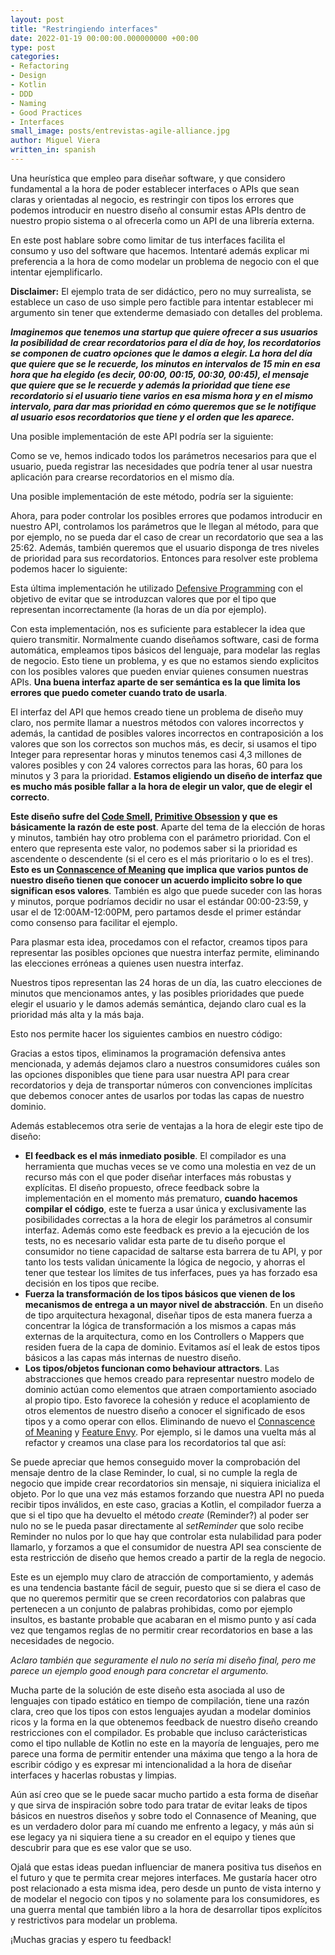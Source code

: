 ```yaml
---
layout: post
title: "Restringiendo interfaces"
date: 2022-01-19 00:00:00.000000000 +00:00
type: post
categories:
- Refactoring
- Design
- Kotlin
- DDD
- Naming
- Good Practices
- Interfaces
small_image: posts/entrevistas-agile-alliance.jpg
author: Miguel Viera
written_in: spanish
---
```


Una heurística que empleo para diseñar software, y que considero fundamental a la hora de poder establecer interfaces
o APIs que sean claras y orientadas al negocio, es restringir con tipos los errores que podemos introducir en nuestro
diseño al consumir estas APIs dentro de nuestro propio sistema o al ofrecerla como un API de una librería externa.

En este post hablare sobre como limitar de tus interfaces facilita el consumo y uso del software que hacemos. Intentaré
además explicar mi preferencia a la hora de como modelar un problema de negocio con el que intentar ejemplificarlo.

**Disclaimer:** El ejemplo trata de ser didáctico, pero no muy surrealista, se establece un caso de uso simple pero factible
para intentar establecer mi argumento sin tener que extenderme demasiado con detalles del problema.

**_Imaginemos que tenemos una startup que quiere ofrecer a sus usuarios la posibilidad de crear recordatorios para el día de hoy,
los recordatorios se componen de cuatro opciones que le damos a elegir. La hora del día que quiere que se le recuerde,
los minutos en intervalos de 15 min en esa hora que ha elegido (es decir, 00:00, 00:15, 00:30, 00:45), el mensaje que 
quiere que se le recuerde y además la prioridad que tiene ese recordatorio si el usuario tiene varios en esa misma hora y 
en el mismo intervalo, para dar mas prioridad en cómo queremos que se le notifique al usuario esos recordatorios que tiene
y el orden que les aparece._**

Una posible implementación de este API podría ser la siguiente:
<script src="https://gist.github.com/mangelviera/be7ced5279503f2b88e386d2d5a38c41.js"></script>

Como se ve, hemos indicado todos los parámetros necesarios para que el usuario, pueda registrar las necesidades que podría
tener al usar nuestra aplicación para crearse recordatorios en el mismo día.

Una posible implementación de este método, podría ser la siguiente:
<script src="https://gist.github.com/mangelviera/966282da69ec2f26ad547b210ad88382.js"></script>

Ahora, para poder controlar los posibles errores que podamos introducir en nuestro API, controlamos los parámetros que
le llegan al método, para que por ejemplo, no se pueda dar el caso de crear un recordatorio que sea a las 25:62.
Además, también queremos que el usuario disponga de tres niveles de prioridad para sus recordatorios. Entonces para
resolver este problema podemos hacer lo siguiente:
<script src="https://gist.github.com/mangelviera/e9caf7addcb9b9306cd9f79f1ea8326b.js"></script>

Esta última implementación he utilizado [Defensive Programming](https://en.wikipedia.org/wiki/Defensive_programming)
con el objetivo de evitar que se introduzcan valores que por el tipo que representan incorrectamente
(la horas de un día por ejemplo).

Con esta implementación, nos es suficiente para establecer la idea que quiero transmitir. Normalmente cuando diseñamos
software, casi de forma automática, empleamos tipos básicos del lenguaje, para modelar las reglas de negocio. Esto tiene un problema,
y es que no estamos siendo explicitos con los posibles valores que pueden enviar quienes consumen nuestras APIs. **Una buena interfaz
aparte de ser semántica es la que limita los errores que puedo cometer cuando trato de usarla**. 

El interfaz del API que hemos creado tiene un problema de diseño muy claro, nos permite llamar a nuestros métodos con valores 
incorrectos y además, la cantidad de posibles valores incorrectos en contraposición a los valores que son los correctos
son muchos más, es decir, si usamos el tipo Integer para representar horas y minutos tenemos casi 4,3 millones de valores posibles
 y con 24 valores correctos para las horas, 60 para los minutos y 3 para la prioridad. **Estamos eligiendo un diseño de interfaz que es mucho
más posible fallar a la hora de elegir un valor, que de elegir el correcto**.

**Este diseño sufre del [Code Smell](https://refactoring.guru/es/refactoring/smells), [Primitive Obsession](https://refactoring.guru/es/smells/primitive-obsession)
y que es básicamente la razón de este post**. Aparte del tema de la elección de horas y minutos, también hay otro problema
con el parámetro prioridad. Con el entero que representa este valor, no podemos saber si la prioridad es ascendente 
o descendente (si el cero es el más prioritario o lo es el tres). **Esto es un [Connascence of Meaning](https://codesai.com/2017/01/about-connascence)
que implica que varios puntos de nuestro diseño tienen que conocer un acuerdo implicito sobre lo que significan esos valores**.
También es algo que puede suceder con las horas y minutos, porque podríamos decidir no usar el estándar 00:00-23:59,
y usar el de 12:00AM-12:00PM, pero partamos desde el primer estándar como consenso para facilitar el ejemplo.

Para plasmar esta idea, procedamos con el refactor, creamos tipos para representar las posibles opciones que nuestra
interfaz permite, eliminando las elecciones erróneas a quienes usen nuestra interfaz.
<script src="https://gist.github.com/mangelviera/2e526b46985253d211e135d07388284a.js"></script>

Nuestros tipos representan las 24 horas de un día, las cuatro elecciones de minutos que mencionamos antes, y las posibles
prioridades que puede elegir el usuario y le damos además semántica, dejando claro cual es la prioridad más alta y la más baja.

Esto nos permite hacer los siguientes cambios en nuestro código:
<script src="https://gist.github.com/mangelviera/824b76e64bbdb1742c082912f757f9ff.js"></script>

Gracias a estos tipos, eliminamos la programación defensiva antes mencionada, y además dejamos claro a nuestros consumidores
cuáles son las opciones disponibles que tiene para usar nuestra API para crear recordatorios y deja de transportar
números con convenciones implícitas que debemos conocer antes de usarlos por todas las capas de nuestro dominio.

Además establecemos otra serie de ventajas a la hora de elegir este tipo de diseño:
* **El feedback es el más inmediato posible**. El compilador es una herramienta que muchas veces se ve como una molestia
en vez de un recurso más con el que poder diseñar interfaces más robustas y explícitas. El diseño propuesto, ofrece feedback
sobre la implementación en el momento más prematuro, **cuando hacemos compilar el código**, este te fuerza a usar
única y exclusivamente las posibilidades correctas a la hora de elegir los parámetros al consumir interfaz. Además como este
feedback es previo a la ejecución de los tests, no es necesario validar esta parte de tu diseño porque el consumidor no tiene
capacidad de saltarse esta barrera de tu API, y por tanto los tests validan únicamente la lógica de negocio, y ahorras el
tener que testear los límites de tus inferfaces, pues ya has forzado esa decisión en los tipos que recibe.
* **Fuerza la transformación de los tipos básicos que vienen de los mecanismos de entrega a un mayor nivel de abstracción**.
En un diseño de tipo arquitectura hexagonal, diseñar tipos de esta manera fuerza a concentrar la lógica de transformación a los
mismos a capas más externas de la arquitectura, como en los Controllers o Mappers que residen fuera de la capa de dominio.
Evitamos así el leak de estos tipos básicos a las capas más internas de nuestro diseño.
* **Los tipos/objetos funcionan como behaviour attractors**. Las abstracciones que hemos creado para representar nuestro
modelo de dominio actúan como elementos que atraen comportamiento asociado al propio tipo. Esto favorece la cohesión y reduce
el acoplamiento de otros elementos de nuestro diseño a conocer el significado de esos tipos y a como operar con ellos. Eliminando
de nuevo el [Connascence of Meaning](https://codesai.com/2017/01/about-connascence) y [Feature Envy](https://refactoring.guru/es/smells/feature-envy).
Por ejemplo, si le damos una vuelta más al refactor y creamos una clase para los recordatorios tal que así:
<script src="https://gist.github.com/mangelviera/bee9e1ffd519f6c7f14914da244dd6b9.js"></script>

Se puede apreciar que hemos conseguido mover la comprobación del mensaje dentro de la clase Reminder, lo cual, si no cumple
la regla de negocio que impide crear recordatorios sin mensaje, ni siquiera inicializa el objeto. Por lo que
una vez más estamos forzando que nuestra API no pueda recibir tipos inválidos, en este caso, gracias a Kotlin,
el compilador fuerza a que si el tipo que ha devuelto el método _create_ (Reminder?) al poder ser nulo no se le pueda pasar
directamente al _setReminder_ que solo recibe Reminder no nulos por lo que hay que controlar esta nulabilidad para poder llamarlo,
y forzamos a que el consumidor de nuestra API sea consciente de esta restricción de diseño que hemos creado a partir de la regla de negocio.

Este es un ejemplo muy claro de atracción de comportamiento, y además es una tendencia bastante fácil de seguir, puesto que 
si se diera el caso de que no queremos permitir que se creen recordatorios con palabras que pertenecen a un conjunto de palabras
prohibidas, como por ejemplo insultos, es bastante probable que acabaran en el mismo punto y así cada vez que tengamos reglas de
no permitir crear recordatorios en base a las necesidades de negocio.

_Aclaro también que seguramente el nulo no sería mi diseño final, pero me parece un ejemplo good enough para concretar el argumento._

Mucha parte de la solución de este diseño esta asociada al uso de lenguajes con tipado estático en tiempo de compilación,
tiene una razón clara, creo que los tipos con estos lenguajes ayudan a modelar dominios ricos y la forma en la que obtenemos
feedback de nuestro diseño creando restricciones con el compilador. Es probable que incluso carácteristicas como el tipo
nullable de Kotlin no este en la mayoría de lenguajes, pero me parece una forma de permitir entender una máxima que tengo
a la hora de escribir código y es expresar mi intencionalidad a la hora de diseñar interfaces y hacerlas robustas y limpias.

Aún así creo que se le puede sacar mucho partido a esta forma de diseñar y que sirva de inspiración sobre todo para tratar
de evitar leaks de tipos básicos en nuestros diseños y sobre todo el Connasence of Meaning, que es un verdadero dolor para 
mí cuando me enfrento a legacy, y más aún si ese legacy ya ni siquiera tiene a su creador en el equipo y tienes que descubrir
para que es ese valor que se uso.

Ojalá que estas ideas puedan influenciar de manera positiva tus diseños en el futuro y que te permita crear mejores interfaces.
Me gustaría hacer otro post relacionado a esta misma idea, pero desde un punto de vista interno y de modelar el negocio
con tipos y no solamente para los consumidores, es una guerra mental que también libro a la hora de desarrollar tipos explícitos
y restrictivos para modelar un problema.

¡Muchas gracias y espero tu feedback!